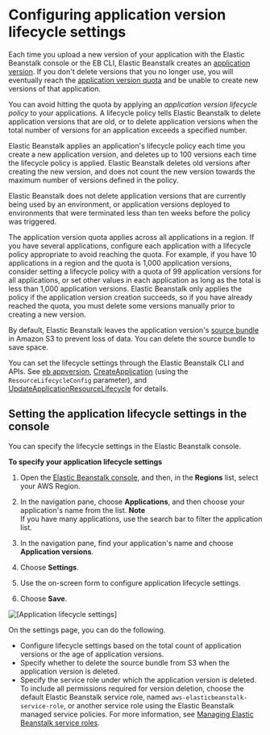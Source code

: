 # Configuring application version lifecycle settings<a name="applications-lifecycle"></a>

Each time you upload a new version of your application with the Elastic Beanstalk console or the EB CLI, Elastic Beanstalk creates an [application version](applications-versions.md)\. If you don't delete versions that you no longer use, you will eventually reach the [application version quota](https://docs.aws.amazon.com/general/latest/gr/elasticbeanstalk.html#limits_elastic_beanstalk) and be unable to create new versions of that application\.

You can avoid hitting the quota by applying an *application version lifecycle policy* to your applications\. A lifecycle policy tells Elastic Beanstalk to delete application versions that are old, or to delete application versions when the total number of versions for an application exceeds a specified number\.

Elastic Beanstalk applies an application's lifecycle policy each time you create a new application version, and deletes up to 100 versions each time the lifecycle policy is applied\. Elastic Beanstalk deletes old versions after creating the new version, and does not count the new version towards the maximum number of versions defined in the policy\.

Elastic Beanstalk does not delete application versions that are currently being used by an environment, or application versions deployed to environments that were terminated less than ten weeks before the policy was triggered\.

The application version quota applies across all applications in a region\. If you have several applications, configure each application with a lifecycle policy appropriate to avoid reaching the quota\. For example, if you have 10 applications in a region and the quota is 1,000 application versions, consider setting a lifecycle policy with a quota of 99 application versions for all applications, or set other values in each application as long as the total is less than 1,000 application versions\. Elastic Beanstalk only applies the policy if the application version creation succeeds, so if you have already reached the quota, you must delete some versions manually prior to creating a new version\.

By default, Elastic Beanstalk leaves the application version's [source bundle](applications-sourcebundle.md) in Amazon S3 to prevent loss of data\. You can delete the source bundle to save space\.

You can set the lifecycle settings through the Elastic Beanstalk CLI and APIs\. See [eb appversion](eb3-appversion.md), [CreateApplication](https://docs.aws.amazon.com/elasticbeanstalk/latest/api/API_CreateApplication.html) \(using the `ResourceLifecycleConfig` parameter\), and [UpdateApplicationResourceLifecycle](https://docs.aws.amazon.com/elasticbeanstalk/latest/api/API_UpdateApplicationResourceLifecycle.html) for details\.

## Setting the application lifecycle settings in the console<a name="applications-lifecycle-console"></a>

You can specify the lifecycle settings in the Elastic Beanstalk console\.

**To specify your application lifecycle settings**

1. Open the [Elastic Beanstalk console](https://console.aws.amazon.com/elasticbeanstalk), and then, in the **Regions** list, select your AWS Region\.

1. In the navigation pane, choose **Applications**, and then choose your application's name from the list\.
**Note**  
If you have many applications, use the search bar to filter the application list\.

1. In the navigation pane, find your application's name and choose **Application versions**\.

1. Choose **Settings**\.

1. Use the on\-screen form to configure application lifecycle settings\.

1. Choose **Save**\.

![\[Application lifecycle settings\]](http://docs.aws.amazon.com/elasticbeanstalk/latest/dg/images/app-version-lifecycle.png)

On the settings page, you can do the following\.
+ Configure lifecycle settings based on the total count of application versions or the age of application versions\.
+ Specify whether to delete the source bundle from S3 when the application version is deleted\.
+ Specify the service role under which the application version is deleted\. To include all permissions required for version deletion, choose the default Elastic Beanstalk service role, named `aws-elasticbeanstalk-service-role`, or another service role using the Elastic Beanstalk managed service policies\. For more information, see [Managing Elastic Beanstalk service roles](iam-servicerole.md)\.